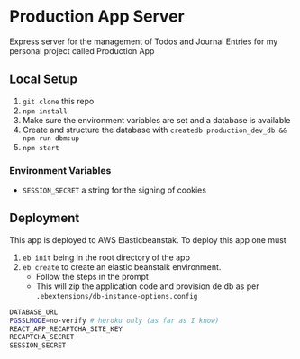 # Production App Server

Express server for the management of Todos and Journal Entries for my personal project called Production App

## Local Setup

1. `git clone` this repo
2. `npm install`
3. Make sure the environment variables are set and a database is available
4. Create and structure the database with `createdb production_dev_db && npm run dbm:up`
5. `npm start`

### Environment Variables

- `SESSION_SECRET` a string for the signing of cookies

## Deployment

This app is deployed to AWS Elasticbeanstak. To deploy this app one must

1. `eb init` being in the root directory of the app
2. `eb create` to create an elastic beanstalk environment.
   - Follow the steps in the prompt
   - This will zip the application code and provision de db as per `.ebextensions/db-instance-options.config`

```sh
DATABASE_URL
PGSSLMODE=no-verify # heroku only (as far as I know)
REACT_APP_RECAPTCHA_SITE_KEY
RECAPTCHA_SECRET
SESSION_SECRET
```
